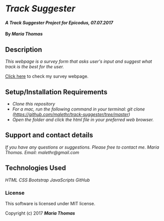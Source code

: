 # _Track Suggester_

#### _A Track Suggester Project for Epicodus, 07.07.2017_

#### By _**Maria Thomas**_

## Description

_This webpage is a survey form that asks user's input and suggest what track is the best for the user._

[Click here](https://malethr.github.io/track-suggester/) to check my survey webpage.

## Setup/Installation Requirements

* _Clone this repository_
* _For a mac, run the following command in your terminal:
git clone (https://github.com/malethr/track-suggester/tree/master)_
* _Open the folder and click the html file in your preferred web browser._

## Support and contact details

_If you have any questions or suggestions. Please free to contact me._
_Maria Thomas. Email: malethr@gmail.com_

## Technologies Used

_HTML_
_CSS_
_Bootstrap_
_JavaScripts_
_GitHub_


### License

This software is licensed under MIT license.

Copyright (c) 2017 **_Maria Thomas_**
